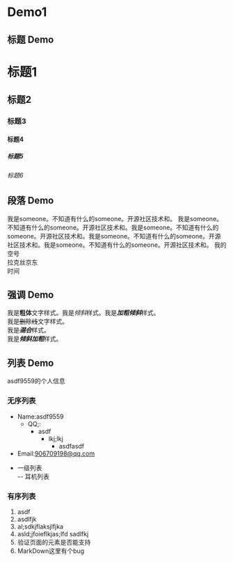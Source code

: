 # Demo1

## 标题 Demo
# 标题1
## 标题2
### 标题3
#### 标题4
##### 标题5
###### 标题6

## 段落 Demo

我是someone。不知道有什么的someone。开源社区技术和。	我是someone。不知道有什么的someone。开源社区技术和。我是someone。不知道有什么的someone。开源社区技术和。我是someone。不知道有什么的someone。开源社区技术和。我是someone。不知道有什么的someone。开源社区技术和。
    我的空号  
	拉克丝京东	
	时间 
	
## 强调 Demo

我是**粗体**文字样式。我是*倾斜*样式。我是***加粗倾斜***样式。	
我是~~删除线~~文字样式。	
我是~~***混合***~~样式。	
我是***倾斜加粗***样式。

## 列表 Demo
asdf9559的个人信息
### 无序列表
* Name:asdf9559
  * QQ;:
    * asdf
      * lkj;lkj
	    *  asdfasdf
* Email:906709198@qq.com	
- 一级列表	
-- 耳机列表
### 有序列表
1. asdf
2. asdlfjk 
3. al;sdkjflaksjlfjka
4. asld;jfoieflkjas;lfd sadlfkj
5. 验证页面的元素是否能支持
6. MarkDown这里有个bug

